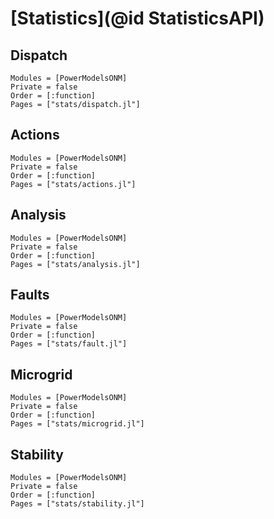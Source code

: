 # [Statistics](@id StatisticsAPI)

## Dispatch

```@autodocs
Modules = [PowerModelsONM]
Private = false
Order = [:function]
Pages = ["stats/dispatch.jl"]
```

## Actions

```@autodocs
Modules = [PowerModelsONM]
Private = false
Order = [:function]
Pages = ["stats/actions.jl"]
```

## Analysis

```@autodocs
Modules = [PowerModelsONM]
Private = false
Order = [:function]
Pages = ["stats/analysis.jl"]
```

## Faults

```@autodocs
Modules = [PowerModelsONM]
Private = false
Order = [:function]
Pages = ["stats/fault.jl"]
```

## Microgrid

```@autodocs
Modules = [PowerModelsONM]
Private = false
Order = [:function]
Pages = ["stats/microgrid.jl"]
```

## Stability

```@autodocs
Modules = [PowerModelsONM]
Private = false
Order = [:function]
Pages = ["stats/stability.jl"]
```
